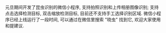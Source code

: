 元旦期间开发了昆虫识别的微信小程序, 支持拍照识别和上传相册图像识别; 支持点击选择检测目标, 双击缩放检测目标, 目前还不支持手工选择识别区域. 微信小程序已经上线运行了一段时间, 可以通过在微信里搜索 "晓虫" 找到它, 欢迎大家使用和提建议.
